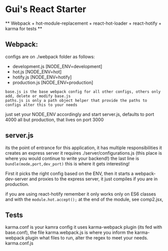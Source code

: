 # Gui's React Starter

** Webpack + hot-module-replacement + react-hot-loader + react-hotify + karma for tests **

## Webpack:

configs are on ./webpack folder as follows:

- development.js [NODE_ENV=development]
- hot.js [NODE_ENV=hot]
- hotify.js [NODE_ENV=hotify]
- production.js [NODE_ENV=production]

```
base.js is the base webpack config for all other configs, others only add, delete or modify base.js
paths.js is only a path object helper that provide the paths to configs alter this to your needs
```
just set your NODE_ENV accordingly and start server.js, defaults to port 4000 all but production, that lives on port 3000

## server.js 
its the point of entrance for this application, it has multiple responsibilities
it creates an express server it requires ./server/configurations.js (this place is where you would continue to write your backend!) the last line is
 `bundle(mode,port,dev_port)` this is where it gets interesting!

First it picks the right config based on the ENV, then it starts a webpack-dev-server and proxies to the express server,
it just compiles if you are in production.

if you are using react-hotify remember it only works only on ES6 classes and with the `module.hot.accept();` at the end of the module, see comp2.jsx,

## Tests
karma.conf is your kamra config it uses karma-webpack plugin (its fed with base.conf), the file karma.webpack.js 
is where you inform the karma-webpack plugin what files to run, alter the regex to meet your needs. karma.conf.js 